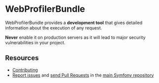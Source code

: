 WebProfilerBundle
=================

WebProfilerBundle provides a **development tool** that gives detailed
information about the execution of any request.

**Never** enable it on production servers as it will lead to major security
vulnerabilities in your project.

Resources
---------

 * [Contributing](https://symfony.com/doc/current/contributing/index.html)
 * [Report issues](https://github.com/symfony/symfony/issues) and
   [send Pull Requests](https://github.com/symfony/symfony/pulls)
   in the [main Symfony repository](https://github.com/symfony/symfony)
